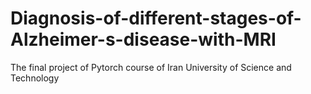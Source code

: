 # Diagnosis-of-different-stages-of-Alzheimer-s-disease-with-MRI
The final project of Pytorch course of Iran University of Science and Technology
